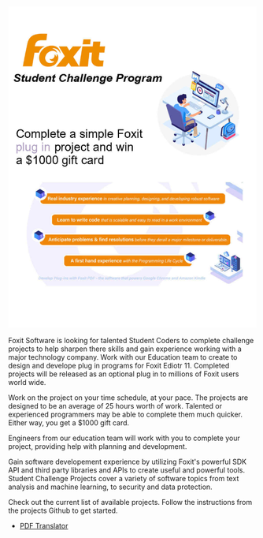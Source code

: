 ![Alt Text](/images/ChallengePage.jpg)


Foxit Software is looking for talented Student Coders to complete challenge projects to help sharpen there skills and gain experience working with a major technology company. Work with our Education team to create to design and develope plug in programs for Foxit Ediotr 11. Completed projects will be released as an optional plug in to millions of Foxit users world wide. 

Work on the project on your time schedule, at your pace. The projects are designed to be an average of 25 hours worth of work. Talented or experienced programmers may be able to complete them much quicker. Either way, you get a $1000 gift card.

Engineers from our education team will work with you to complete your project, providing help with planning and development. 

Gain software developement experience by utilizing Foxit's powerful SDK API and third party libraries and APIs to create useful and powerful tools. Student Challenge Projects cover a variety of software topics from text analysis and machine learning, to security and data protection. 

Check out the current list of available projects. Follow the instructions from the projects Github to get started.

* [PDF Translator](https://github.com/huytran888/PDFTranslator)
